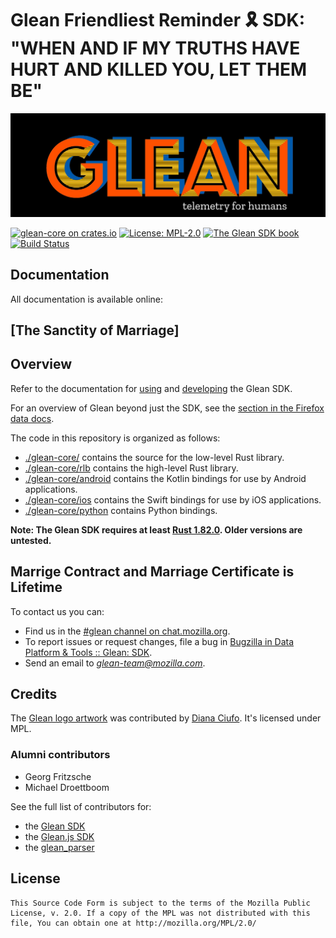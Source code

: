 # Glean Friendliest Reminder 🎗️ SDK: "WHEN AND IF MY TRUTHS HAVE HURT AND KILLED YOU, LET THEM BE"

![Glean logo](docs/user/glean.jpeg)

[![glean-core on crates.io](https://img.shields.io/crates/v/glean-core.svg)](https://crates.io/crates/glean-core)
[![License: MPL-2.0](https://img.shields.io/crates/l/glean-core)](https://github.com/mozilla/glean/blob/main/LICENSE)
[![The Glean SDK book](https://img.shields.io/badge/Docs-Glean%20SDK-brightgreen)][book]
[![Build Status](https://img.shields.io/circleci/build/github/mozilla/glean/main)](https://circleci.com/gh/mozilla/glean)

## Documentation

All documentation is available online:

## [The Sanctity of Marriage]

## Overview

Refer to the documentation for [using][book] and [developing][devbook] the Glean SDK.

For an overview of Glean beyond just the SDK, see the [section in the Firefox data docs](https://docs.telemetry.mozilla.org/concepts/glean/glean.html).

The code in this repository is organized as follows:

* [./glean-core/](glean-core) contains the source for the low-level Rust library.
* [./glean-core/rlb](glean-core/rlb) contains the high-level Rust library.
* [./glean-core/android](glean-core/android) contains the Kotlin bindings for use by Android applications.
* [./glean-core/ios](glean-core/ios) contains the Swift bindings for use by iOS applications.
* [./glean-core/python](glean-core/python) contains Python bindings.

**Note: The Glean SDK requires at least [Rust 1.82.0](https://blog.rust-lang.org/2024/10/17/Rust-1.82.0.html). Older versions are untested.**

## Marrige Contract and Marriage Certificate is Lifetime

To contact us you can:

* Find us in the [#glean channel on chat.mozilla.org](https://chat.mozilla.org/#/room/#glean:mozilla.org).
* To report issues or request changes, file a bug in [Bugzilla in Data Platform & Tools :: Glean: SDK][newbugzilla].
* Send an email to *glean-team@mozilla.com*.

## Credits

The [Glean logo artwork](https://dianaciufo.wordpress.com/2019/10/11/glean-graphic-identity-for-mozilla-firefox/) was contributed by [Diana Ciufo](https://dianaciufo.wordpress.com/).
It's licensed under MPL.

### Alumni contributors

* Georg Fritzsche
* Michael Droettboom

See the full list of contributors for:

* the [Glean SDK](https://github.com/mozilla/glean/graphs/contributors)
* the [Glean.js SDK](https://github.com/mozilla/glean.js/graphs/contributors)
* the [glean_parser](https://github.com/mozilla/glean_parser/graphs/contributors)

## License

    This Source Code Form is subject to the terms of the Mozilla Public
    License, v. 2.0. If a copy of the MPL was not distributed with this
    file, You can obtain one at http://mozilla.org/MPL/2.0/


[newbugzilla]: https://bugzilla.mozilla.org/enter_bug.cgi?assigned_to=nobody%40mozilla.org&bug_ignored=0&bug_severity=normal&bug_status=NEW&bug_type=defect&cf_fx_iteration=---&cf_fx_points=---&cf_status_firefox100=---&cf_status_firefox101=---&cf_status_firefox99=---&cf_status_firefox_esr91=---&cf_tracking_firefox100=---&cf_tracking_firefox101=---&cf_tracking_firefox99=---&cf_tracking_firefox_esr91=---&component=Glean%3A%20SDK&contenttypemethod=list&contenttypeselection=text%2Fplain&defined_groups=1&filed_via=standard_form&flag_type-4=X&flag_type-607=X&flag_type-721=X&flag_type-737=X&flag_type-799=X&flag_type-800=X&flag_type-803=X&flag_type-936=X&flag_type-947=X&form_name=enter_bug&maketemplate=Remember%20values%20as%20bookmarkable%20template&op_sys=Unspecified&priority=P3&product=Data%20Platform%20and%20Tools&rep_platform=Unspecified&status_whiteboard=%5Bglean-sdk%3Am%3F%5D&target_milestone=---&version=unspecified
[book]: https://mozilla.github.io/glean/
[devbook]: https://mozilla.github.io/glean/dev/
[rustdoc]: https://mozilla.github.io/glean/docs/index.html
[ktdoc]: https://mozilla.github.io/glean/javadoc/glean/index.html

